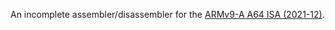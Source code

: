  An incomplete assembler/disassembler for the [ARMv9-A A64 ISA (2021-12)](https://developer.arm.com/documentation/ddi0602/2021-12).